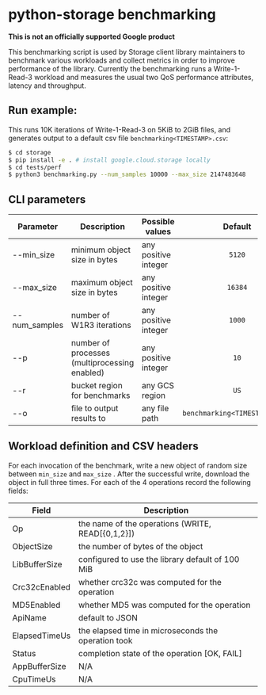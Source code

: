 # python-storage benchmarking

**This is not an officially supported Google product**

This benchmarking script is used by Storage client library maintainers to benchmark various workloads and collect metrics in order to improve performance of the library.
Currently the benchmarking runs a Write-1-Read-3 workload and measures the usual two QoS performance attributes, latency and throughput.

## Run example:
This runs 10K iterations of Write-1-Read-3 on 5KiB to 2GiB files, and generates output to a default csv file `benchmarking<TIMESTAMP>.csv`:
```bash
$ cd storage
$ pip install -e . # install google.cloud.storage locally
$ cd tests/perf
$ python3 benchmarking.py --num_samples 10000 --max_size 2147483648
```

## CLI parameters

| Parameter | Description | Possible values | Default |
| --------- | ----------- | --------------- |:-------:|
| --min_size | minimum object size in bytes | any positive integer | `5120` |
| --max_size | maximum object size in bytes | any positive integer | `16384` |
| --num_samples | number of W1R3 iterations | any positive integer | `1000` |
| --p | number of processes (multiprocessing enabled) | any positive integer | `10` |
| --r | bucket region for benchmarks | any GCS region | `US` |
| --o | file to output results to | any file path | `benchmarking<TIMESTAMP>.csv` |


## Workload definition and CSV headers

For each invocation of the benchmark, write a new object of random size between `min_size` and `max_size` . After the successful write, download the object in full three times. For each of the 4 operations record the following fields:

| Field | Description |
| ----- | ----------- |
| Op | the name of the operations (WRITE, READ[{0,1,2}]) |
| ObjectSize | the number of bytes of the object |
| LibBufferSize | configured to use the library default of 100 MiB |
| Crc32cEnabled | whether crc32c was computed for the operation |
| MD5Enabled | whether MD5 was computed for the operation |
| ApiName | default to JSON|
| ElapsedTimeUs | the elapsed time in microseconds the operation took |
| Status | completion state of the operation [OK, FAIL] |
| AppBufferSize | N/A |
| CpuTimeUs | N/A |